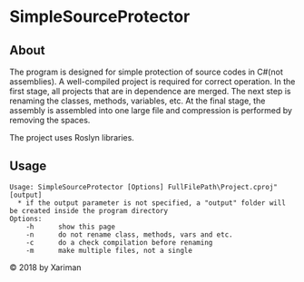 
# SimpleSourceProtector


## About

The program is designed for simple protection of source codes in C#(not assemblies). A well-compiled project is required for correct operation. In the first stage, 
all projects that are in dependence are merged. The next step is renaming the classes, methods, variables, etc. At the final stage, the assembly is assembled into 
one large file and compression is performed by removing the spaces.

The project uses Roslyn libraries.

## Usage
```
Usage: SimpleSourceProtector [Options] FullFilePath\Project.cproj" [output]
  * if the output parameter is not specified, a "output" folder will be created inside the program directory
Options:
    -h      show this page
    -n      do not rename class, methods, vars and etc.
    -c      do a check compilation before renaming
    -m      make multiple files, not a single
```

© 2018  by Xariman

